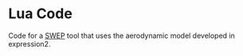 # Lua Code

Code for a [SWEP](https://wiki.facepunch.com/gmod/Structures/SWEP) tool that uses the aerodynamic model developed in expression2.
